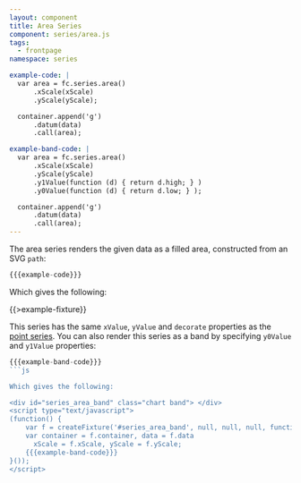 ```yaml
---
layout: component
title: Area Series
component: series/area.js
tags:
  - frontpage
namespace: series

example-code: |
  var area = fc.series.area()
      .xScale(xScale)
      .yScale(yScale);

  container.append('g')
      .datum(data)
      .call(area);

example-band-code: |
  var area = fc.series.area()
      .xScale(xScale)
      .yScale(yScale)
      .y1Value(function (d) { return d.high; } )
      .y0Value(function (d) { return d.low; } );

  container.append('g')
      .datum(data)
      .call(area);
---
```


The area series renders the given data as a filled area, constructed from an SVG `path`:

```js
{{{example-code}}}
```

Which gives the following:

{{>example-fixture}}

This series has the same `xValue`, `yValue` and `decorate` properties as the [point series](#point). You can also render this series as a band by specifying `y0Value` and `y1Value` properties:

```js
{{{example-band-code}}}
```js

Which gives the following:

<div id="series_area_band" class="chart band"> </div>
<script type="text/javascript">
(function() {
    var f = createFixture('#series_area_band', null, null, null, function() { return true; });
    var container = f.container, data = f.data
      xScale = f.xScale, yScale = f.yScale;
    {{{example-band-code}}}
}());
</script>
